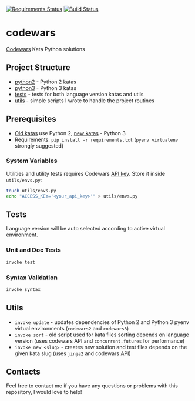 [![Requirements Status](https://requires.io/github/lancelote/codewars/requirements.svg?branch=master)](https://requires.io/github/lancelote/codewars/requirements/?branch=master)
[![Build Status](https://travis-ci.org/lancelote/codewars.svg?branch=master)](https://travis-ci.org/lancelote/codewars)


# codewars

[Codewars](http://www.codewars.com/) Kata Python solutions

## Project Structure

- [python2](python2/) - Python 2 katas
- [python3](python3/) - Python 3 katas
- [tests](tests/) - tests for both language version katas and utils
- [utils](utils/) - simple scripts I wrote to handle the project routines

## Prerequisites

- [Old katas](python2/) use Python 2, [new katas](python3/) - Python 3
- Requirements: `pip install -r requirements.txt` (`pyenv virtualenv` strongly
  suggested)

### System Variables

Utilities and utility tests requires Codewars [API key](http://dev.codewars.com/#authentication).
Store it inside `utils/envs.py`:

```bash
touch utils/envs.py
echo "ACCESS_KEY='<your_api_key>'" > utils/envs.py
```

## Tests

Language version will be auto selected according to active virtual environment.

### Unit and Doc Tests

```bash
invoke test
```

### Syntax Validation

```bash
invoke syntax
```

## Utils

- `invoke update` - updates dependencies of Python 2 and Python 3 pyenv virtual
  environments (`codewars2` and `codewars3`)
- `invoke sort` - old script used for kata files sorting depends on language
  version (uses codewars API and `concurrent.futures` for performance)
- `invoke new <slug>` - creates new solution and test files depends on the given
  kata slug (uses `jinja2` and codewars API)

## Contacts

Feel free to contact me if you have any questions or problems with this
repository, I would love to help!
